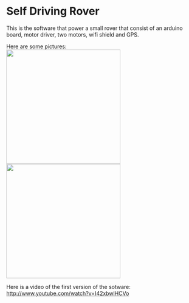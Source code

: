 Self Driving Rover
==================

This is the software that power a small rover that consist of an arduino board, motor driver, two motors, wifi shield and GPS. 

Here are some pictures:
<br>
<img src="https://drive.google.com/open?id=0Bx5QTF5lq7reNG1oZS15ZFNaRDA" height='300px' width='300px'  >
<br>
<img src="https://drive.google.com/open?id=1S90KdWtDOpwY5BOL4LNyeQWtKABVsRx-mg"  height='300px' width='300px'>

Here is a video of the first version of the sotware:
http://www.youtube.com/watch?v=I42xbwlHCVo
